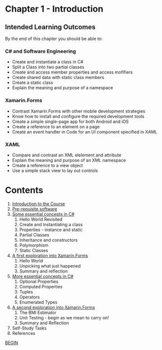 # Chapter 1 - Introduction

## Intended Learning Outcomes
By the end of this chapter you should be able to:

### C# and Software Engineering
- Create and instantiate a class in C#
- Split a Class into two partial classes
- Create and access member properties and access mofifiers
- Create shared data with static class members
- Create a static class
- Explain the meaning and purpose of a namespace

### Xamarin.Forms

- Contrast Xamarin.Forms with other mobile development strategies
- Know how to install and configure the required development tools
- Create a simple single-page app for both Android and iOS
- Create a reference to an element on a page
- Create an event handler in Code for an UI component specified in XAML

### XAML
- Compare and contrast an XML elelement and attribute
- Explain the meaning and purpose of an XML namespace
- Create a reference to a view object
- Use a simple stack view to lay out controls

# Contents

1. [Introduction to the Course](Introduction_to_the_Course.md)
1. [Pre-requisite software](Pre-requisite-software.md)
1. [Some essential concepts in C#](essential-csharp-1.md)
   1. Hello World Revisited
   1. Create and Instantiating a class
   1. Properties - instance and static
   1. Partial Classes
   1. Inheritance and constructors
   1. Polymorphism
   1. Static Classes
1. [A first exploration into Xamarin.Forms](first-exploration.md)
   1. Hello World
   1. Unpicking what just happened
   1. Summary and reflection
1. [More essential concepts in C#](essential-csharp-2.md)
   1. Optional Properties
   1. Computed Properties
   1. Tuples
   1. Operators
   1. Enumerated Types
1. [A second exploration into Xamarin.Forms](second-exploration.md)
   1. The BMI Estimator
   1. Unit Testing - begin as we mean to carry on!
   1. Summary and Reflection  
1. Self-Study Tasks
1. References

[BEGIN](Introduction_to_the_Course.md)

 
 

